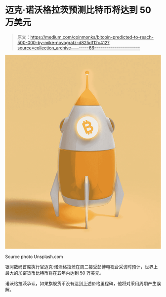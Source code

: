 # 迈克·诺沃格拉茨预测比特币将达到 50 万美元

> 原文：<https://medium.com/coinmonks/bitcoin-predicted-to-reach-500-000-by-mike-novogratz-d825df12c412?source=collection_archive---------66----------------------->

![](img/b64f61f5aaddb61532407633f0e0d377.png)

Source photo Unsplash.com

银河数码首席执行官迈克·诺沃格拉茨在周二接受彭博电视台采访时预计，世界上最大的加密货币比特币将在五年内达到 50 万美元。

诺沃格拉茨承认，如果旗舰货币没有达到上述价格里程碑，他将对采用周期产生误解。